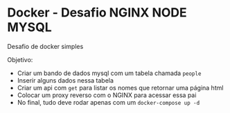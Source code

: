 # **Docker** - Desafio NGINX NODE MYSQL

Desafio de docker simples

Objetivo:

- Criar um bando de dados mysql com um tabela chamada `people`
- Inserir alguns dados nessa tabela
- Criar um api com `get` para listar os nomes que retornar uma página html
- Colocar um proxy reverso com o NGINX para acessar essa pai
- No final, tudo deve rodar apenas com um `docker-compose up -d`
